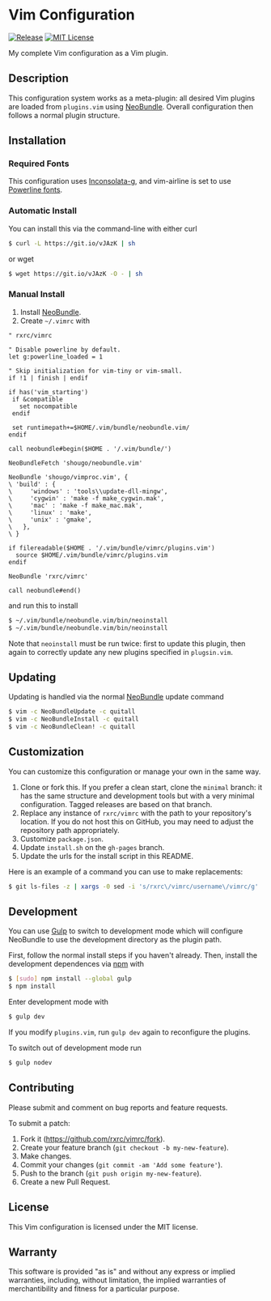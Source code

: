 # Vim Configuration

[![Release](https://img.shields.io/github/release/rxrc/vimrc.svg)](https://github.com/rxrc/vimrc/releases)
[![MIT License](http://img.shields.io/github/license/rxrc/vimrc.svg)](./LICENSE.txt)

My complete Vim configuration as a Vim plugin.

## Description

This configuration system works as a meta-plugin:
all desired Vim plugins are loaded from `plugins.vim` using [NeoBundle].
Overall configuration then follows a normal plugin structure.

[NeoBundle]: https://github.com/Shougo/neobundle.vim

## Installation

### Required Fonts

This configuration uses [Inconsolata-g], and
vim-airline is set to use [Powerline fonts].

[Inconsolata-g]: https://github.com/powerline/fonts/tree/master/Inconsolata-g
[Powerline fonts]: https://github.com/powerline/fonts

### Automatic Install

You can install this via the command-line with either curl

```bash
$ curl -L https://git.io/vJAzK | sh
```

or wget

```bash
$ wget https://git.io/vJAzK -O - | sh
```

### Manual Install

1. Install [NeoBundle].
2. Create `~/.vimrc` with

```vim
" rxrc/vimrc

" Disable powerline by default.
let g:powerline_loaded = 1

" Skip initialization for vim-tiny or vim-small.
if !1 | finish | endif

if has('vim_starting')
 if &compatible
   set nocompatible
 endif

 set runtimepath+=$HOME/.vim/bundle/neobundle.vim/
endif

call neobundle#begin($HOME . '/.vim/bundle/')

NeoBundleFetch 'shougo/neobundle.vim'

NeoBundle 'shougo/vimproc.vim', {
\ 'build' : {
\     'windows' : 'tools\\update-dll-mingw',
\     'cygwin' : 'make -f make_cygwin.mak',
\     'mac' : 'make -f make_mac.mak',
\     'linux' : 'make',
\     'unix' : 'gmake',
\   },
\ }

if filereadable($HOME . '/.vim/bundle/vimrc/plugins.vim')
  source $HOME/.vim/bundle/vimrc/plugins.vim
endif

NeoBundle 'rxrc/vimrc'

call neobundle#end()
```

and run this to install

```bash
$ ~/.vim/bundle/neobundle.vim/bin/neoinstall
$ ~/.vim/bundle/neobundle.vim/bin/neoinstall
```

Note that `neoinstall` must be run twice: first to update this plugin,
then again to correctly update any new plugins specified in `plugsin.vim`.

## Updating

Updating is handled via the normal [NeoBundle] update command

```bash
$ vim -c NeoBundleUpdate -c quitall
$ vim -c NeoBundleInstall -c quitall
$ vim -c NeoBundleClean! -c quitall
```

## Customization

You can customize this configuration or manage your own in the same way.

1. Clone or fork this.
   If you prefer a clean start, clone the `minimal` branch:
   it has the same structure and development tools but with
   a very minimal configuration.
   Tagged releases are based on that branch.
2. Replace any instance of `rxrc/vimrc`
   with the path to your repository's location.
   If you do not host this on GitHub,
   you may need to adjust the repository path appropriately.
3. Customize `package.json`.
4. Update `install.sh` on the `gh-pages` branch.
5. Update the urls for the install script in this README.

Here is an example of a command you can use to make replacements:

```bash
$ git ls-files -z | xargs -0 sed -i 's/rxrc\/vimrc/username\/vimrc/g'
```

## Development

You can use [Gulp] to switch to development mode
which will configure NeoBundle to use the development
directory as the plugin path.

First, follow the normal install steps if you haven't already.
Then, install the development dependences via [npm] with

```bash
$ [sudo] npm install --global gulp
$ npm install
```

Enter development mode with

```bash
$ gulp dev
```

If you modify `plugins.vim`,
run `gulp dev` again to reconfigure the plugins.

To switch out of development mode run

```bash
$ gulp nodev
```

[Gulp]: http://gulpjs.com/
[npm]: https://www.ruby-lang.org/en/

## Contributing

Please submit and comment on bug reports and feature requests.

To submit a patch:

1. Fork it (https://github.com/rxrc/vimrc/fork).
2. Create your feature branch (`git checkout -b my-new-feature`).
3. Make changes.
4. Commit your changes (`git commit -am 'Add some feature'`).
5. Push to the branch (`git push origin my-new-feature`).
6. Create a new Pull Request.

## License

This Vim configuration is licensed under the MIT license.

## Warranty

This software is provided "as is" and without any express or
implied warranties, including, without limitation, the implied
warranties of merchantibility and fitness for a particular
purpose.
